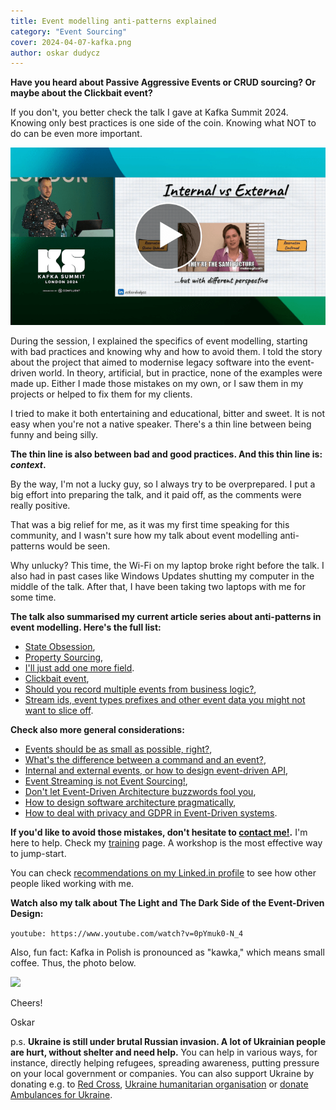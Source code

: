 ```yaml
---
title: Event modelling anti-patterns explained
category: "Event Sourcing"
cover: 2024-04-07-kafka.png
author: oskar dudycz
---
```


**Have you heard about Passive Aggressive Events or CRUD sourcing? Or maybe about the Clickbait event?**

If you don't, you better check the talk I gave at Kafka Summit 2024. Knowing only best practices is one side of the coin. Knowing what NOT to do can be even more important.

[![](2024-04-07-kafka.png)](https://www.confluent.io/events/kafka-summit-london-2024/event-modeling-anti-patterns/)

During the session, I explained the specifics of event modelling, starting with bad practices and knowing why and how to avoid them. I told the story about the project that aimed to modernise legacy software into the event-driven world. In theory, artificial, but in practice, none of the examples were made up. Either I made those mistakes on my own, or I saw them in my projects or helped to fix them for my clients.

I tried to make it both entertaining and educational, bitter and sweet. It is not easy when you're not a native speaker. There's a thin line between being funny and being silly.

**The thin line is also between bad and good practices. And this thin line is: _context_.**

By the way, I'm not a lucky guy, so I always try to be overprepared. I put a big effort into preparing the talk, and it paid off, as the comments were really positive. 

That was a big relief for me, as it was my first time speaking for this community, and I wasn't sure how my talk about event modelling anti-patterns would be seen.

Why unlucky? This time, the Wi-Fi on my laptop broke right before the talk. I also had in past cases like Windows Updates shutting my computer in the middle of the talk. After that, I have been taking two laptops with me for some time.

**The talk also summarised my current article series about anti-patterns in event modelling. Here's the full list:**
- [State Obsession](/en/state-obsession/),
- [Property Sourcing](/en/property-sourcing/),
- [I'll just add one more field](/en/i_will_just_add_one_more_field/).
- [Clickbait event](/en/clickbait_event/),
- [Should you record multiple events from business logic?](/en/one_or_more_event_that_is_the_question/),
- [Stream ids, event types prefixes and other event data you might not want to slice off](/en/on_putting_stream_id_in_event_data/).

**Check also more general considerations:**
- [Events should be as small as possible, right?](/en/events_should_be_as_small_as_possible/),
- [What's the difference between a command and an event?](/en/whats_the_difference_between_event_and_command/),
- [Internal and external events, or how to design event-driven API](/en/internal_external_events/),
- [Event Streaming is not Event Sourcing!](/en/event_streaming_is_not_event_sourcing/),
- [Don't let Event-Driven Architecture buzzwords fool you](/en/dont_let_event_driven_architecture_buzzwords_fool_you/),
- [How to design software architecture pragmatically](/en/how_to_design_software_architecture_pragmatically/),
- [How to deal with privacy and GDPR in Event-Driven systems](/en/gdpr_in_event_driven_architecture/).

**If you'd like to avoid those mistakes, don't hesitate to [contact me!](mailto:oskar@event-driven.io).** I'm here to help. Check my [training](/en/training/) page. A workshop is the most effective way to jump-start. 

You can check [recommendations on my Linked.in profile](https://www.linkedin.com/in/oskardudycz/) to see how other people liked working with me.

**Watch also my talk about The Light and The Dark Side of the Event-Driven Design:**

`youtube: https://www.youtube.com/watch?v=0pYmuk0-N_4`

Also, fun fact: Kafka in Polish is pronounced as "kawka," which means small coffee. Thus, the photo below.

![](2024-04-07-kafka-komp.png)

Cheers!

Oskar

p.s. **Ukraine is still under brutal Russian invasion. A lot of Ukrainian people are hurt, without shelter and need help.** You can help in various ways, for instance, directly helping refugees, spreading awareness, putting pressure on your local government or companies. You can also support Ukraine by donating e.g. to [Red Cross](https://www.icrc.org/pl/donate/ukraine), [Ukraine humanitarian organisation](https://savelife.in.ua/pl/donate/) or [donate Ambulances for Ukraine](https://www.gofundme.com/f/help-to-save-the-lives-of-civilians-in-a-war-zone).
